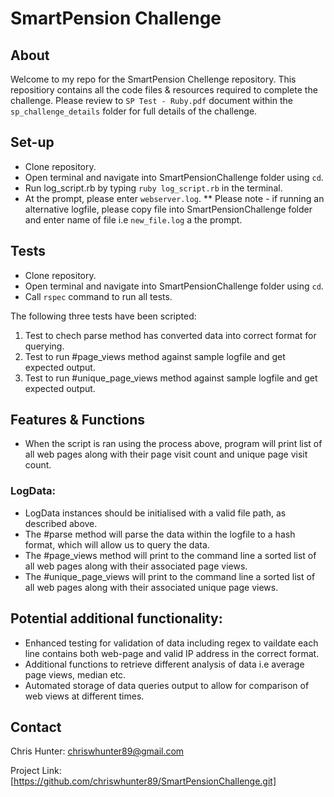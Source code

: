 # SmartPension Challenge

## About
Welcome to my repo for the SmartPension Chellenge repository. This repositiory contains all the code files & resources required to complete the challenge. Please review to `SP Test - Ruby.pdf` document within the `sp_challenge_details` folder for full details of the challenge.

## Set-up

- Clone repository.
- Open terminal and navigate into SmartPensionChallenge folder using `cd`.
- Run log_script.rb by typing `ruby log_script.rb` in the terminal.
- At the prompt, please enter `webserver.log`.
  ** Please note - if running an alternative logfile, please copy file into SmartPensionChallenge folder and enter name of file i.e `new_file.log` a the prompt.

## Tests

- Clone repository.
- Open terminal and navigate into SmartPensionChallenge folder using `cd`.
- Call `rspec` command to run all tests.

The following three tests have been scripted:
1. Test to chech parse method has converted data into correct format for querying.
2. Test to run #page_views method against sample logfile and get expected output.
3. Test to run #unique_page_views method against sample logfile and get expected output.

## Features & Functions

- When the script is ran using the process above, program will print list of all web pages along with their page visit count and unique page visit count.

### LogData:

  - LogData instances should be initialised with a valid file path, as described above.
  - The #parse method will parse the data within the logfile to a hash format, which will allow us to query the data.
  - The #page_views method will print to the command line a sorted list of all web pages along with their associated page views.
  - The #unique_page_views will print to the command line a sorted list of all web pages along with their associated unique page views.

## Potential additional functionality:

  - Enhanced testing for validation of data including regex to vaildate each line contains both web-page and valid IP address in the correct format.
  - Additional functions to retrieve different analysis of data i.e average page views, median etc.
  - Automated storage of data queries output to allow for comparison of web views at different times.

## Contact

Chris Hunter: chriswhunter89@gmail.com

Project Link: [https://github.com/chriswhunter89/SmartPensionChallenge.git]
